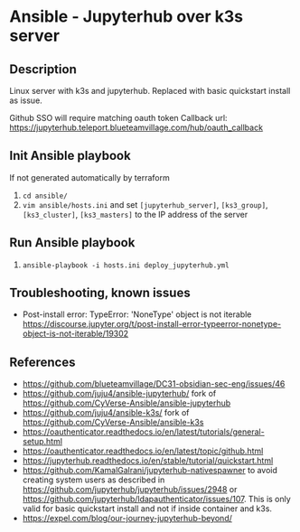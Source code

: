 # Ansible - Jupyterhub over k3s server
## Description

Linux server with k3s and jupyterhub.
Replaced with basic quickstart install as issue.

Github SSO will require matching oauth token
Callback url: https://jupyterhub.teleport.blueteamvillage.com/hub/oauth_callback

## Init Ansible playbook
If not generated automatically by terraform
1. `cd ansible/`
1. `vim ansible/hosts.ini` and set `[jupyterhub_server]`, `[ks3_group]`, `[ks3_cluster]`, `[ks3_masters]` to the IP address of the server

## Run Ansible playbook
1. `ansible-playbook -i hosts.ini deploy_jupyterhub.yml`

## Troubleshooting, known issues

* Post-install error: TypeError: 'NoneType' object is not iterable
https://discourse.jupyter.org/t/post-install-error-typeerror-nonetype-object-is-not-iterable/19302

## References
* https://github.com/blueteamvillage/DC31-obsidian-sec-eng/issues/46
* https://github.com/juju4/ansible-jupyterhub/ fork of https://github.com/CyVerse-Ansible/ansible-jupyterhub
* https://github.com/juju4/ansible-k3s/ fork of https://github.com/CyVerse-Ansible/ansible-k3s
* https://oauthenticator.readthedocs.io/en/latest/tutorials/general-setup.html
* https://oauthenticator.readthedocs.io/en/latest/topic/github.html
* https://jupyterhub.readthedocs.io/en/stable/tutorial/quickstart.html
* https://github.com/KamalGalrani/jupyterhub-nativespawner to avoid creating system users as described in https://github.com/jupyterhub/jupyterhub/issues/2948 or https://github.com/jupyterhub/ldapauthenticator/issues/107. This is only valid for basic quickstart install and not if inside container and k3s.
* https://expel.com/blog/our-journey-jupyterhub-beyond/
